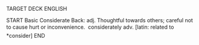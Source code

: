 TARGET DECK
ENGLISH

START
Basic
Considerate
Back: adj. Thoughtful towards others; careful not to cause hurt or inconvenience.  considerately adv. [latin: related to *consider]
END
